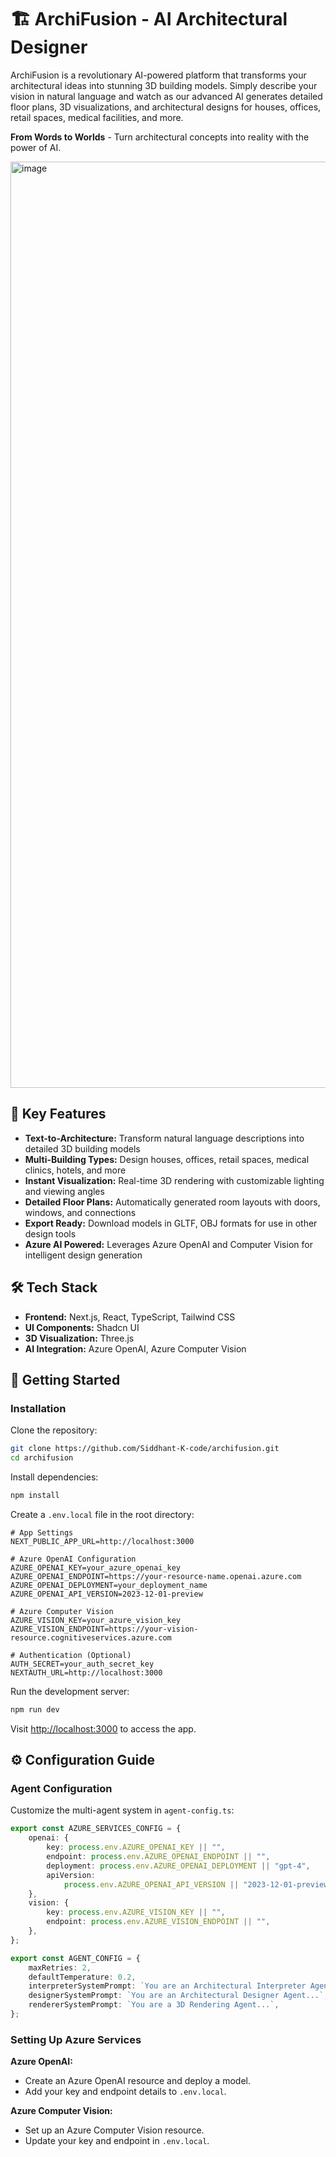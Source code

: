 # 🏗️ ArchiFusion - AI Architectural Designer

ArchiFusion is a revolutionary AI-powered platform that transforms your architectural ideas into stunning 3D building models. Simply describe your vision in natural language and watch as our advanced AI generates detailed floor plans, 3D visualizations, and architectural designs for houses, offices, retail spaces, medical facilities, and more.

**From Words to Worlds** - Turn architectural concepts into reality with the power of AI.

<img width="1482" alt="image" src="https://github.com/user-attachments/assets/404bea95-05fa-4afb-bf51-e7d6650199f7" />

## 🚀 Key Features

- **Text-to-Architecture:** Transform natural language descriptions into detailed 3D building models
- **Multi-Building Types:** Design houses, offices, retail spaces, medical clinics, hotels, and more
- **Instant Visualization:** Real-time 3D rendering with customizable lighting and viewing angles
- **Detailed Floor Plans:** Automatically generated room layouts with doors, windows, and connections
- **Export Ready:** Download models in GLTF, OBJ formats for use in other design tools
- **Azure AI Powered:** Leverages Azure OpenAI and Computer Vision for intelligent design generation

## 🛠 Tech Stack

- **Frontend:** Next.js, React, TypeScript, Tailwind CSS
- **UI Components:** Shadcn UI
- **3D Visualization:** Three.js
- **AI Integration:** Azure OpenAI, Azure Computer Vision

## 🚦 Getting Started

### Installation

Clone the repository:

```bash
git clone https://github.com/Siddhant-K-code/archifusion.git
cd archifusion
```

Install dependencies:

```bash
npm install
```

Create a `.env.local` file in the root directory:

```env
# App Settings
NEXT_PUBLIC_APP_URL=http://localhost:3000

# Azure OpenAI Configuration
AZURE_OPENAI_KEY=your_azure_openai_key
AZURE_OPENAI_ENDPOINT=https://your-resource-name.openai.azure.com
AZURE_OPENAI_DEPLOYMENT=your_deployment_name
AZURE_OPENAI_API_VERSION=2023-12-01-preview

# Azure Computer Vision
AZURE_VISION_KEY=your_azure_vision_key
AZURE_VISION_ENDPOINT=https://your-vision-resource.cognitiveservices.azure.com

# Authentication (Optional)
AUTH_SECRET=your_auth_secret_key
NEXTAUTH_URL=http://localhost:3000
```

Run the development server:

```bash
npm run dev
```

Visit [http://localhost:3000](http://localhost:3000) to access the app.

## ⚙️ Configuration Guide

### Agent Configuration

Customize the multi-agent system in `agent-config.ts`:

```ts
export const AZURE_SERVICES_CONFIG = {
    openai: {
        key: process.env.AZURE_OPENAI_KEY || "",
        endpoint: process.env.AZURE_OPENAI_ENDPOINT || "",
        deployment: process.env.AZURE_OPENAI_DEPLOYMENT || "gpt-4",
        apiVersion:
            process.env.AZURE_OPENAI_API_VERSION || "2023-12-01-preview",
    },
    vision: {
        key: process.env.AZURE_VISION_KEY || "",
        endpoint: process.env.AZURE_VISION_ENDPOINT || "",
    },
};

export const AGENT_CONFIG = {
    maxRetries: 2,
    defaultTemperature: 0.2,
    interpreterSystemPrompt: `You are an Architectural Interpreter Agent...`,
    designerSystemPrompt: `You are an Architectural Designer Agent...`,
    rendererSystemPrompt: `You are a 3D Rendering Agent...`,
};
```

### Setting Up Azure Services

**Azure OpenAI:**

-   Create an Azure OpenAI resource and deploy a model.
-   Add your key and endpoint details to `.env.local`.

**Azure Computer Vision:**

-   Set up an Azure Computer Vision resource.
-   Update your key and endpoint in `.env.local`.
